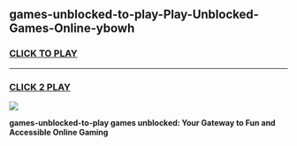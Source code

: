 
## games-unblocked-to-play-Play-Unblocked-Games-Online-ybowh
<h3>
<a href="https://premium76.site?title=games-unblocked-to-play&ref=25A">CLICK TO PLAY</a></h3>
<hr>

<h3>
<a href="https://premium76.site?title=games-unblocked-to-play&ref=25A">CLICK 2 PLAY</a>
  
</h3>

<a href="https://premium76.site?title=games-unblocked-to-play&ref=25A"><img src="https://clearcache.store/games.png"></a>


**games-unblocked-to-play games unblocked: Your Gateway to Fun and Accessible Online Gaming**
